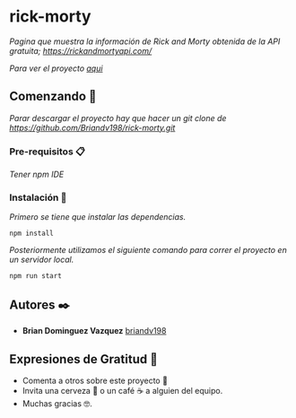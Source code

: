 # rick-morty

_Pagina que muestra la información de Rick and Morty obtenida de la API gratuita; https://rickandmortyapi.com/_

_Para ver el proyecto [aqui](https://60cd4661139a0a00083c07e8--inspiring-jepsen-0e83c5.netlify.app/)_

## Comenzando 🚀

_Parar descargar el proyecto hay que hacer un git clone de https://github.com/Briandv198/rick-morty.git_

### Pre-requisitos 📋

_Tener npm_
_IDE_

### Instalación 🔧

_Primero se tiene que instalar las dependencias._

```
npm install
```

_Posteriormente utilizamos el siguiente comando para correr el proyecto en un servidor local._

```
npm run start
```

## Autores ✒️

- **Brian Dominguez Vazquez** [briandv198](https://github.com/briandv198)

## Expresiones de Gratitud 🎁

- Comenta a otros sobre este proyecto 📢
- Invita una cerveza 🍺 o un café ☕ a alguien del equipo.
- Muchas gracias 🤓.

